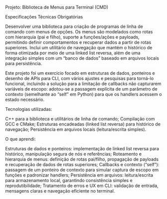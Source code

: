 Projeto: Biblioteca de Menus para Terminal (CMD)

Especificações Técnicas Obrigatórias

Desenvolver uma biblioteca para criação de programas de linha de comando com menus de opções. Os menus são modelados como rotas com hierarquia (pai e filho), suporte a funções/ações e payloads, permitindo definir comportamentos e recuperar dados a partir de rotas superiores. Inclui um utilitário de navegação que mantém o histórico de forma otimizada por meio de uma linked list reversa, além de uma integração simples com um “banco de dados” baseado em arquivos locais para persistência.

Este projeto foi um exercício focado em estruturas de dados, ponteiros e desenho de APIs para CLI, com vários ajustes e pesquisas para torná-lo funcional, incluindo a solução para a limitação de callbacks não capturarem variáveis de escopo: adotou-se a passagem explícita de um parâmetro de contexto (semelhante ao “self” em Python) para que os handlers acessem o estado necessário.

Tecnologias utilizadas:

C++ para a biblioteca e utilitários de linha de comando;
Compilação com GCC e CMake;
Estruturas encadeadas (linked list reversa) para histórico de navegação;
Persistência em arquivos locais (leitura/escrita simples).

O que aprendi:

Estruturas de dados e ponteiros: implementação de linked list reversa para histórico, manipulação segura de nós e referências;
Roteamento e hierarquia de menus: definição de rotas pai/filho, propagação de payloads e recuperação de dados de rotas superiores;
Callbacks e contexto (“self”): passagem de um ponteiro de contexto para simular captura de escopo em funções e padronizar handlers;
Persistência em arquivos: leitura/escrita para armazenamento local, garantindo consistência simples e reprodutibilidade;
Tratamento de erros e UX em CLI: validação de entrada, mensagens claras e navegação eficiente no terminal.

